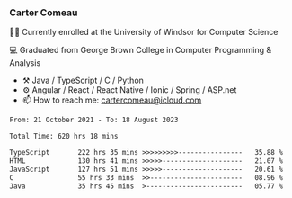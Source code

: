 ### Carter Comeau

🙋‍♂️ Currently enrolled at the University of Windsor for Computer Science

💻 Graduated from George Brown College in Computer Programming & Analysis

- ⚒️ Java / TypeScript / C / Python
- ⚙️ Angular / React / React Native / Ionic / Spring / ASP.net
- 📫 How to reach me: cartercomeau@icloud.com

<!--START_SECTION:waka-->

```txt
From: 21 October 2021 - To: 18 August 2023

Total Time: 620 hrs 18 mins

TypeScript       222 hrs 35 mins >>>>>>>>>----------------   35.88 %
HTML             130 hrs 41 mins >>>>>--------------------   21.07 %
JavaScript       127 hrs 51 mins >>>>>--------------------   20.61 %
C                55 hrs 33 mins  >>-----------------------   08.96 %
Java             35 hrs 45 mins  >------------------------   05.77 %
```

<!--END_SECTION:waka-->
